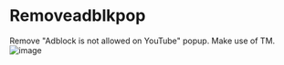 # Removeadblkpop
Remove "Adblock is not allowed on YouTube" popup.
Make use of TM.
![image](https://github.com/minatoyGu/Removeadblkpop/assets/107768156/deee9322-e862-4dff-88e4-8f89c04b2e31)

